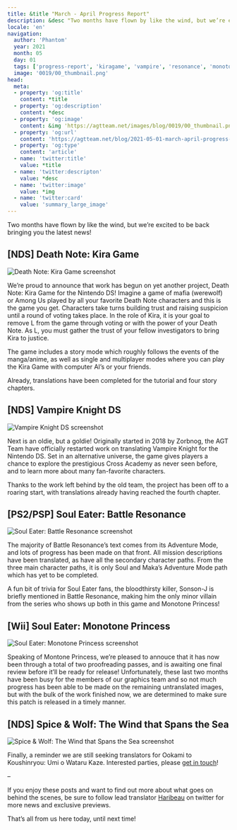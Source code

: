 ```yaml
---
title: &title "March - April Progress Report"
description: &desc "Two months have flown by like the wind, but we’re excited to be back bringing you the latest news!"
locale: 'en'
navigation:
  author: 'Phantom'
  year: 2021
  month: 05
  day: 01
  tags: ['progress-report', 'kiragame', 'vampire', 'resonance', 'monotone', 'holo2']
  image: '0019/00_thumbnail.png'
head:
  meta:
  - property: 'og:title'
    content: *title
  - property: 'og:description'
    content: *desc
  - property: 'og:image'
    content: &img 'https://agtteam.net/images/blog/0019/00_thumbnail.png'
  - property: 'og:url'
    content: 'https://agtteam.net/blog/2021-05-01-march-april-progress-report'
  - property: 'og:type'
    content: 'article'
  - name: 'twitter:title'
    value: *title
  - name: 'twitter:descripton'
    value: *desc
  - name: 'twitter:image'
    value: *img
  - name: 'twitter:card'
    value: 'summary_large_image'
---
```


Two months have flown by like the wind, but we’re excited to be back bringing you the latest news!

## [NDS] Death Note: Kira Game

![Death Note: Kira Game screenshot](/images/blog/0019/649983305103671296_0.png)

We’re proud to announce that work has begun on yet another project, Death Note: Kira Game for the Nintendo DS! Imagine a game of mafia (werewolf) or Among Us played by all your favorite Death Note characters and this is the game you get. Characters take turns building trust and raising suspicion until a round of voting takes place. In the role of Kira, it is your goal to remove L from the game through voting or with the power of your Death Note. As L, you must gather the trust of your fellow investigators to bring Kira to justice.

The game includes a story mode which roughly follows the events of the manga/anime, as well as single and multiplayer modes where you can play the Kira Game with computer AI’s or your friends.  

Already, translations have been completed for the tutorial and four story chapters.


## [NDS] Vampire Knight DS

![Vampire Knight DS screenshot](/images/blog/0019/649983305103671296_1.png)

Next is an oldie, but a goldie! Originally started in 2018 by Zorbnog, the AGT Team have officially restarted work on translating Vampire Knight for the Nintendo DS. Set in an alternative universe, the game gives players a chance to explore the prestigious Cross Academy as never seen before, and to learn more about many fan-favorite characters.

Thanks to the work left behind by the old team, the project has been off to a roaring start, with translations already having reached the fourth chapter.


## [PS2/PSP] Soul Eater: Battle Resonance

![Soul Eater: Battle Resonance screenshot](/images/blog/0019/649983305103671296_2.png)

The majority of Battle Resonance’s text comes from its Adventure Mode, and lots of progress has been made on that front. All mission descriptions have been translated, as have all the secondary character paths. From the three main character paths, it is only Soul and Maka’s Adventure Mode path which has yet to be completed.

A fun bit of trivia for Soul Eater fans, the bloodthirsty killer, Sonson-J is briefly mentioned in Battle Resonance, making him the only minor villain from the series who shows up both in this game and Monotone Princess!


## [Wii] Soul Eater: Monotone Princess

![Soul Eater: Monotone Princess screenshot](/images/blog/0019/649983305103671296_3.png)

Speaking of Montone Princess, we’re pleased to annouce that it has now been through a total of two proofreading passes, and is awaiting one final review before it’ll be ready for release! Unfortunately, these last two months have been busy for the members of our graphics team and so not much progress has been able to be made on the remaining untranslated images, but with the bulk of the work finished now, we are determined to make sure this patch is released in a timely manner.


## [NDS] Spice & Wolf: The Wind that Spans the Sea

![Spice & Wolf: The Wind that Spans the Sea screenshot](/images/blog/0019/649983305103671296_4.png)

Finally, a reminder we are still seeking translators for Ookami to Koushinryou: Umi o Wataru Kaze. Interested parties, please [get in touch](https://discord.com/invite/UUF7Zbm)!

–

If you enjoy these posts and want to find out more about what goes on behind the scenes, be sure to follow lead translator [Haribeau](https://twitter.com/HaribeauHonyaku) on twitter for more news and exclusive previews.

That’s all from us here today, until next time!
